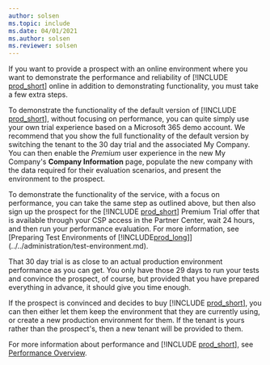 ```yaml
---
author: solsen
ms.topic: include
ms.date: 04/01/2021
ms.author: solsen
ms.reviewer: solsen
---
```

If you want to provide a prospect with an online environment where you want to demonstrate the performance and reliability of [!INCLUDE [prod_short](prod_short.md)] online in addition to demonstrating functionality, you must take a few extra steps.  

To demonstrate the functionality of the default version of [!INCLUDE [prod_short](prod_short.md)], without focusing on performance, you can quite simply use your own trial experience based on a Microsoft 365 demo account. We recommend that you show the full functionality of the default version by switching the tenant to the 30 day trial and the associated My Company. You can then enable the *Premium* user experience in the new My Company's **Company Information** page, populate the new company with the data required for their evaluation scenarios, and present the environment to the prospect.  

To demonstrate the functionality of the service, with a focus on performance, you can take the same step as outlined above, but then also sign up the prospect for the [!INCLUDE [prod_short](prod_short.md)] Premium Trial offer that is available through your CSP access in the Partner Center, wait 24 hours, and then run your performance evaluation. For more information, see [Preparing Test Environments of [!INCLUDE[prod_long](prod_long.md)]](../../administration/test-environment.md).  

That 30 day trial is as close to an actual production environment performance as you can get. You only have those 29 days to run your tests and convince the prospect, of course, but provided that you have prepared everything in advance, it should give you time enough.  

If the prospect is convinced and decides to buy [!INCLUDE [prod_short](prod_short.md)], you can then either let them keep the environment that they are currently using, or create a new production environment for them. If the tenant is yours rather than the prospect's, then a new tenant will be provided to them.  

For more information about performance and [!INCLUDE [prod_short](prod_short.md)], see [Performance Overview](../../performance/performance-overview.md).  

